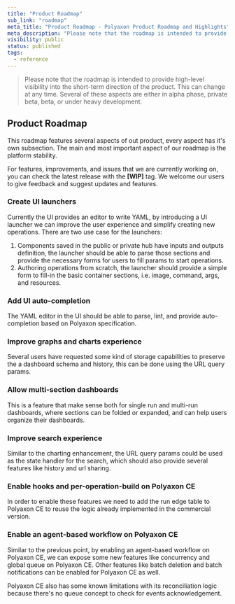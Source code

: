 ```yaml
---
title: "Product Roadmap"
sub_link: "roadmap"
meta_title: "Product Roadmap - Polyaxon Product Roadmap and Highlights"
meta_description: "Please note that the roadmap is intended to provide high-level visibility into the short-term direction of the product. This can change at any time."
visibility: public
status: published
tags:
  - reference
---
```


> Please note that the roadmap is intended to provide high-level visibility into the short-term direction of the product. This can change at any time. Several of these aspects are either in alpha phase, private beta, beta, or under heavy development.

## Product Roadmap

This roadmap features several aspects of out product, every aspect has it's own subsection. 
The main and most important aspect of our roadmap is the platform stability.

For features, improvements, and issues that we are currently working on, you can check the latest release with the **[WIP]** tag.
We welcome our users to give feedback and suggest updates and features.

### Create UI launchers

Currently the UI provides an editor to write YAML, by introducing a UI launcher we can improve the user experience and simplify creating new operations.
There are two use case for the launchers:
 1. Components saved in the public or private hub have inputs and outputs definition, the launcher should be able to parse those sections and provide the necessary forms for users to fill params to start operations.
 2. Authoring operations from scratch, the launcher should provide a simple form to fill-in the basic container sections, i.e. image, command, args, and resources. 

### Add UI auto-completion 

The YAML editor in the UI should be able to parse, lint, and provide auto-completion based on Polyaxon specification. 

### Improve graphs and charts experience

Several users have requested some kind of storage capabilities to preserve the a dashboard schema and history, this can be done using the URL query params.

### Allow multi-section dashboards

This is a feature that make sense both for single run and multi-run dashboards, where sections can be folded or expanded, and can help users organize their dashboards.

### Improve search experience

Similar to the charting enhancement, the URL query params could be used as the state handler for the search, which should also provide several features like history and url sharing.

### Enable hooks and per-operation-build on Polyaxon CE

In order to enable these features we need to add the run edge table to Polyaxon CE to reuse the logic already implemented in the commercial version.

### Enable an agent-based workflow on Polyaxon CE 

Similar to the previous point, by enabling an agent-based workflow on Polyaxon CE, we can expose some new features like concurrency and global queue on Polyaxon CE.
Other features like batch deletion and batch notifications can be enabled for Polyaxon CE as well.

Polyaxon CE also has some known limitations with its reconciliation logic because there's no queue concept to check for events acknowledgement.
